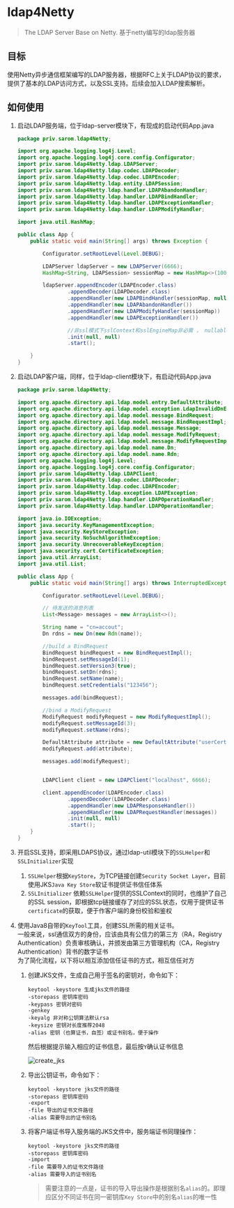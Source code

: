 # ldap4Netty
> The LDAP Server Base on Netty. 基于netty编写的ldap服务器

## 目标
使用Netty异步通信框架编写的LDAP服务器，根据RFC上关于LDAP协议的要求，提供了基本的LDAP访问方式，以及SSL支持。后续会加入LDAP搜索解析。

## 如何使用

1. 启动LDAP服务端，位于ldap-server模块下，有现成的启动代码App.java
    ```java
    package priv.sarom.ldap4Netty;
    
    import org.apache.logging.log4j.Level;
    import org.apache.logging.log4j.core.config.Configurator;
    import priv.sarom.ldap4Netty.ldap.LDAPServer;
    import priv.sarom.ldap4Netty.ldap.codec.LDAPDecoder;
    import priv.sarom.ldap4Netty.ldap.codec.LDAPEncoder;
    import priv.sarom.ldap4Netty.ldap.entity.LDAPSession;
    import priv.sarom.ldap4Netty.ldap.handler.LDAPAbandonHandler;
    import priv.sarom.ldap4Netty.ldap.handler.LDAPBindHandler;
    import priv.sarom.ldap4Netty.ldap.handler.LDAPExceptionHandler;
    import priv.sarom.ldap4Netty.ldap.handler.LDAPModifyHandler;
    
    import java.util.HashMap;
    
    public class App {
        public static void main(String[] args) throws Exception {
    
            Configurator.setRootLevel(Level.DEBUG);
    
            LDAPServer ldapServer = new LDAPServer(6666);
            HashMap<String, LDAPSession> sessionMap = new HashMap<>(100);
    
            ldapServer.appendEncoder(LDAPEncoder.class)
                    .appendDecoder(LDAPDecoder.class)
                    .appendHandler(new LDAPBindHandler(sessionMap, null))
                    .appendHandler(new LDAPAbandonHandler())
                    .appendHandler(new LDAPModifyHandler(sessionMap))
                    .appendHandler(new LDAPExceptionHandler())
    
                    //非ssl模式下sslContext和sslEngineMap非必需 ， nullable
                    .init(null, null)
                    .start();
    
        }
    }
    ```
2. 启动LDAP客户端，同样，位于ldap-client模块下，有启动代码App.java
    ```java
    package priv.sarom.ldap4Netty;
    
    import org.apache.directory.api.ldap.model.entry.DefaultAttribute;
    import org.apache.directory.api.ldap.model.exception.LdapInvalidDnException;
    import org.apache.directory.api.ldap.model.message.BindRequest;
    import org.apache.directory.api.ldap.model.message.BindRequestImpl;
    import org.apache.directory.api.ldap.model.message.Message;
    import org.apache.directory.api.ldap.model.message.ModifyRequest;
    import org.apache.directory.api.ldap.model.message.ModifyRequestImpl;
    import org.apache.directory.api.ldap.model.name.Dn;
    import org.apache.directory.api.ldap.model.name.Rdn;
    import org.apache.logging.log4j.Level;
    import org.apache.logging.log4j.core.config.Configurator;
    import priv.sarom.ldap4Netty.ldap.LDAPClient;
    import priv.sarom.ldap4Netty.ldap.codec.LDAPDecoder;
    import priv.sarom.ldap4Netty.ldap.codec.LDAPEncoder;
    import priv.sarom.ldap4Netty.ldap.exception.LDAPException;
    import priv.sarom.ldap4Netty.ldap.handler.LDAPOperationHandler;
    import priv.sarom.ldap4Netty.ldap.handler.LDAPOperationHandler;
    
    import java.io.IOException;
    import java.security.KeyManagementException;
    import java.security.KeyStoreException;
    import java.security.NoSuchAlgorithmException;
    import java.security.UnrecoverableKeyException;
    import java.security.cert.CertificateException;
    import java.util.ArrayList;
    import java.util.List;
    
    public class App {
        public static void main(String[] args) throws InterruptedException, LdapInvalidDnException, CertificateException, UnrecoverableKeyException, NoSuchAlgorithmException, IOException, KeyManagementException, KeyStoreException, LDAPException {
    
            Configurator.setRootLevel(Level.DEBUG);
    
            // 待发送的消息列表
            List<Message> messages = new ArrayList<>();
    
            String name = "cn=accout";
            Dn rdns = new Dn(new Rdn(name));
    
            //build a BindRequest
            BindRequest bindRequest = new BindRequestImpl();
            bindRequest.setMessageId(1);
            bindRequest.setVersion3(true);
            bindRequest.setDn(rdns);
            bindRequest.setName(name);
            bindRequest.setCredentials("123456");
    
            messages.add(bindRequest);
    
            //bind a ModifyRequest
            ModifyRequest modifyRequest = new ModifyRequestImpl();
            modifyRequest.setMessageId(3);
            modifyRequest.setName(rdns);
    
            DefaultAttribute attribute = new DefaultAttribute("userCertificate;binary", "testdemo".getBytes());
            modifyRequest.add(attribute);
    
            messages.add(modifyRequest);
    
    
            LDAPClient client = new LDAPClient("localhost", 6666);
    
            client.appendEncoder(LDAPEncoder.class)
                    .appendDecoder(LDAPDecoder.class)
                    .appendHandler(new LDAPResponseHandler())
                    .appendHandler(new LDAPRequestHandler(messages))
                    .init(null, null)
                    .start();
        }
    }

    ```
3. 开启SSL支持，即采用LDAPS协议，通过ldap-util模块下的`SSLHelper`和`SSLInitializer`实现
    1. `SSLHelper`根据`KeyStore`，为TCP链接创建`Security Socket Layer`，目前使用JKS`Java Key Store`软证书提供证书信任体系
    2. `SSLInitializer` 依赖`SSLHelper`提供的SSLContext的同时，也维护了自己的SSL session，即根据tcp链接缓存了对应的SSL状态，仅用于提供证书`certificate`的获取，便于作客户端的身份校验和鉴权
    
4. 使用Java8自带的`KeyTool`工具，创建SSL所需的相关证书。
    <br>一般来说，ssl通信双方的身份，应该由具有公信力的第三方（RA，Registry Authentication）负责审核确认，并颁发由第三方管理机构（CA，Registry Authentication）背书的数字证书
    <br>为了简化流程，以下将以相互添加信任证书的方式，相互信任对方
    
    1. 创建JKS文件，生成自己用于签名的密钥对，命令如下：
        ```
        keytool -keystore 生成jks文件的路径 
        -storepass 密钥库密码 
        -keypass 密钥对密码 
        -genkey 
        -keyalg 非对称公钥算法默认rsa 
        -keysize 密钥对长度推荐2048
        -alias 密钥（也算证书，自签）或证书别名，便于操作
        ```
        然后根据提示输入相应的证书信息，最后按`Y`确认证书信息
        
        ![create_jks](https://user-images.githubusercontent.com/18196773/49555362-8d5e7f80-f93a-11e8-8c64-d817a00b9612.gif)
        
    2. 导出公钥证书，命令如下：
        ```
        keytool -keystore jks文件的路径 
        -storepass 密钥库密码
        -export
        -file 导出的证书文件路径
        -alias 需要导出的证书别名
        ```

    3. 将客户端证书导入服务端的JKS文件中，服务端证书同理操作：
        ```
        keytool -keystore jks文件的路径 
        -storepass 密钥库密码
        -import
        -file 需要导入的证书文件路径
        -alias 需要导入的证书别名
        ```
        >需要注意的一点是，证书的导入导出操作是根据别名`alias`的。即理应区分不同证书在同一密钥库`Key Store`中的别名`alias`的唯一性
